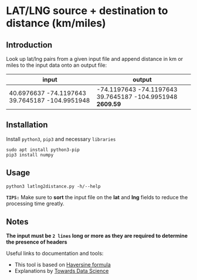 # LAT/LNG source + destination to distance (km/miles)

## Introduction

Look up lat/lng pairs from a given input file and append distance in km or miles to the input data onto an output file:

input | output
----- | ------
40.6976637 -74.1197643 39.7645187 -104.9951948 | -74.1197643 -74.1197643 39.7645187 -104.9951948 **2609.59**

## Installation

Install `python3`, `pip3` and necessary `libraries`
```
sudo apt install python3-pip
pip3 install numpy
```

## Usage
```
python3 latlng2distance.py -h/--help
```

**`TIPS:`**
Make sure to **sort** the input file on the **lat** and **lng** fields to reduce the processing time greatly.

## Notes

**The input must be `2 lines` long or more as they are required to determine the presence of headers**

Useful links to documentation and tools:
- This tool is based on [Haversine formula](https://en.wikipedia.org/wiki/Haversine_formula)
- Explanations by [Towards Data Science](https://towardsdatascience.com/heres-how-to-calculate-distance-between-2-geolocations-in-python-93ecab5bbba4)

